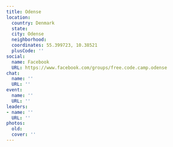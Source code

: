 ```yaml
---
title: Odense
location:
  country: Denmark
  state: 
  city: Odense
  neighborhood: 
  coordinates: 55.399723, 10.38521
  plusCode: ''
social:
  name: Facebook
  URL: https://www.facebook.com/groups/free.code.camp.odense
chat:
  name: ''
  URL: ''
event:
  name: ''
  URL: ''
leaders:
- name: ''
  URL: ''
photos:
  old: 
  cover: ''
---
```

